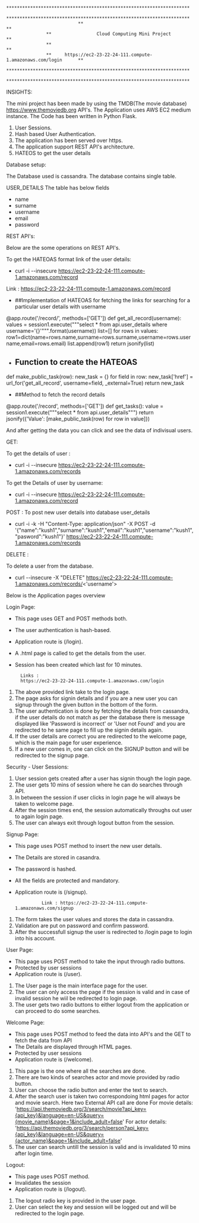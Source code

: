                                *********************************************************************
				   *********************************************************************
                               **                                                                 **                    
				   **                 Cloud Computing Mini Project                    **
				   **                                                                 **
				   **     https://ec2-23-22-24-111.compute-1.amazonaws.com/login      **
				   *********************************************************************
				   *********************************************************************

INSIGHTS:

The mini project has been made by using the TMDB(The movie database) https://www.themoviedb.org API's. The Application uses AWS EC2 medium instance. The Code has been written in Python Flask.

1. User Sessions.
2. Hash based User Authentication.
3. The application has been served over https.
4. The application support REST API's architecture.
5. HATEOS to get the user details

Database setup:

The Database used is cassandra. The database contains single table.

USER_DETAILS
The table has below fields
* name 
* surname
* username
* email
* password

REST API's:

Below are the some operations on REST API's.

To get the HATEOAS format link of the user details:

* curl -i --insecure https://ec2-23-22-24-111.compute-1.amazonaws.com/record

Link : https://ec2-23-22-24-111.compute-1.amazonaws.com/record

* ##Implementation of HATEOAS for fetching the links for searching for a particular user details with username

@app.route('/record/<username>', methods=['GET'])
def get_all_record(username):
    values = session1.execute("""select * from api.user_details where username='{}'""".format(username))
    list=[]
    for rows in values:
        row1=dict(name=rows.name,surname=rows.surname,username=rows.username,email=rows.email)
        list.append(row1)
    return jsonify(list)

* ## Function to create the HATEOAS

def make_public_task(row):
    new_task = {}
    for field in row:
        new_task['href'] = url_for('get_all_record', username=field, _external=True)
    return new_task

* ##Method to fetch the record details

@app.route('/record', methods=['GET'])
def get_tasks():
    value = session1.execute("""select * from api.user_details""")
    return jsonify({'Value': [make_public_task(row) for row in value]})


And after getting the data you can click and see the data of indivisual users.

GET:

To get the details of user :

* curl -i --insecure https://ec2-23-22-24-111.compute-1.amazonaws.com/records

To get the Details of user by username:

* curl -i --insecure https://ec2-23-22-24-111.compute-1.amazonaws.com/record

POST :
To post new user details into database user_details

* curl -i -k -H "Content-Type: application/json" -X POST -d '{"name":"kush1","surname":"kush1","email":"kush1","username":"kush1","pasword":"kush1"}' https://ec2-23-22-24-111.compute-1.amazonaws.com/records

DELETE : 

To delete a user from the database.

* curl --insecure -X "DELETE" https://ec2-23-22-24-111.compute-1.amazonaws.com/records/<'username'>

Below is the Application pages overview

Login Page:

* This page uses GET and POST methods both. 
* The user authentication is hash-based.
* Application route is (/login). 
* A .html page is called to get the details from the user.
* Session has been created which last for 10 minutes. 

		Links :
		https://ec2-23-22-24-111.compute-1.amazonaws.com/login

1. The above provided link take to the login page.
2. The page asks for signin details and if you are a new user you can signup through the given button in the bottom of the form.
3. The user authentication is done by fetching the details from cassandra, if the user details do not match as per the database there is message displayed like 'Password is incorrect' or 'User not Found' and you are redirected to he same page to fill up the signin details again.
4. If the user details are correct you are redirected to the welcome page, which is the main page for user experience.
6. If a new user comes in, one can click on the SIGNUP button and will be redirected to the signup page.

Security - User Sessions: 

1. User session gets created after a user has signin though the login page.
2. The user gets 10 mins of session where he can do searches through API.
3. In between the session if user clicks in login page he will always be taken to welcome page.
4. After the session times end, the session automatically throughs out user to again login page.
5. The user can always exit through logout button from the session.

Signup Page:

* This page uses POST method to insert the new user details. 
* The Details are stored in casandra.
* The password is hashed.
* All the fields are protected and mandatory.
* Application route is (/signup). 

				Link : https://ec2-23-22-24-111.compute-1.amazonaws.com/signup

1. The form takes the user values and stores the data in cassandra.
2. Validation are put on password and confirm password.
3. After the successfull signup the user is redirected to /login page to login into his account.

User Page:

* This page uses POST method to take the input through radio buttons.
* Protected by user sessions
* Application route is (/user).

1. The User page is the main interface page for the user.
2. The user can only access the page if the session is valid and in case of invalid session he wiil be redirected to login page.
2. The user gets two radio buttons to either logout from the application or can proceed to do some searches.

Welcome Page:

* This page uses POST method to feed the data into API's and the GET to fetch the data from API
* The Details are displayed through HTML pages.
* Protected by user sessions
* Application route is (/welcome). 

1. This page is the one where all the searches are done.
2. There are two kinds of searches actor and movie provided by radio button.
3. User can choose the radio button and enter the text to search.
4. After the search user is taken two correspondoing html pages for actor and movie search.
    Here two External API call are done
    For movie details:
    'https://api.themoviedb.org/3/search/movie?api_key={api_key}&language=en-US&query={movie_name}&page=1&include_adult=false'
    For actor details:
    'https://api.themoviedb.org/3/search/person?api_key={api_key}&language=en-US&query={actor_name}&page=1&include_adult=false'
5. The user can search untill the session is valid and is invalidated 10 mins after login time.

Logout:

* This page uses POST method.
* Invalidates the session
* Application route is (/logout). 

1. The logout radio key is provided in the user page. 
2. User can select the key and session will be logged out and will be redirected to the login page.
